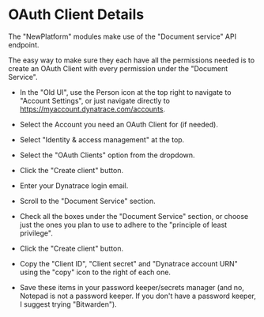 # OAuth Client Details
The "NewPlatform" modules make use of the "Document service" API endpoint.

The easy way to make sure they each have all the permissions needed is to create an OAuth Client with every permission under the "Document Service".

- In the "Old UI", use the Person icon at the top right to navigate to "Account Settings", or just navigate directly to https://myaccount.dynatrace.com/accounts.

- Select the Account you need an OAuth Client for (if needed).

- Select "Identity & access management" at the top.

- Select the "OAuth Clients" option from the dropdown.

- Click the "Create client" button.

- Enter your Dynatrace login email.

- Scroll to the "Document Service" section.

- Check all the boxes under the "Document Service" section, or choose just the ones you plan to use to adhere to the "principle of least privilege".

- Click the "Create client" button.

- Copy the "Client ID", "Client secret" and "Dynatrace account URN" using the "copy" icon to the right of each one.

- Save these items in your password keeper/secrets manager (and no, Notepad is not a password keeper.  If you don't have a password keeper, I suggest trying "Bitwarden").
